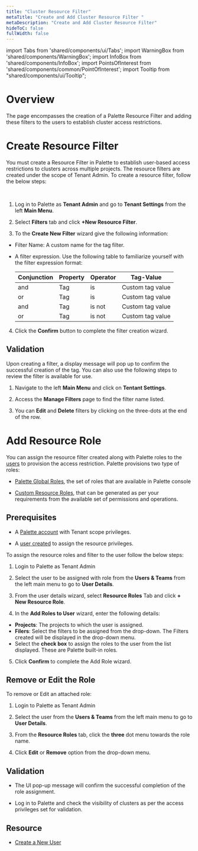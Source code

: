 ```yaml
---
title: "Cluster Resource Filter"
metaTitle: "Create and Add Cluster Resource Filter "
metaDescription: "Create and Add Cluster Resource Filter"
hideToC: false
fullWidth: false
---
```


import Tabs from 'shared/components/ui/Tabs';
import WarningBox from 'shared/components/WarningBox';
import InfoBox from 'shared/components/InfoBox';
import PointsOfInterest from 'shared/components/common/PointOfInterest';
import Tooltip from "shared/components/ui/Tooltip";



# Overview

The page encompasses the creation of a Palette Resource Filter and adding these filters to the users to establish cluster access restrictions.

# Create Resource Filter

You must create a Resource Filter in Palette to establish user-based access restrictions to clusters across multiple projects. The resource filters are created under the scope of Tenant Admin. To create a resource filter, follow the below steps:
 
<br />

1. Log in to Palette as **Tenant Admin** and go to **Tenant Settings** from the left **Main Menu**.


2. Select **Filters** tab and click **+New Resource Filter**.


3. To the **Create New Filter** wizard give the following information:
  * Filter Name: A custom name for the tag filter.
  * A filter expression. Use the following table to familiarize yourself with the filter expression format: 

    |Conjunction| Property| Operator| Tag-Value|
    |-------|-----|---------|------------------|
    |and    | Tag | is      | Custom  tag value|
    |or     | Tag | is      | Custom  tag value|
    |and    | Tag | is not  | Custom  tag value| 
    |or     | Tag | is not  | Custom  tag value|  
    
4. Click the **Confirm** button to complete the filter creation wizard.

## Validation

Upon creating a filter, a display message will pop up to confirm the successful creation of the tag. You can also use the following steps to review the filter is available for use.

1. Navigate to the left **Main Menu** and click on **Tentant Settings**.

2. Access the **Manage Filters** page to find the filter name listed. 

3. You can **Edit** and **Delete** filters by clicking on the three-dots at the end of the row.

# Add Resource Role

You can assign the resource filter created along with Palette roles to the [users](/clusters/cluster-management/cluster-tag-filter/new-user) to provision the access restriction. Palette provisions two type of roles:

* [Palette Global Roles](/user-management/palette-rbac/resource-scope-roles-permissions#paletteglobalresourceroles), the set of roles that are available in Palette console

* [Custom Resource Roles](/user-management/palette-rbac/resource-scope-roles-permissions#palettecustomresourceroles), that can be generated as per your requirements from the available set of permissions and operations. 

## Prerequisites

* A [Palette account](https://www.spectrocloud.com/get-started/) with Tenant scope privileges.

* A [user created](/user-management/new-user#createanewuser) to assign the resource privileges.

To assign the resource roles and filter to the user follow the below steps:
<br />

1. Login to Palette as Tenant Admin


2. Select the user to be assigned with role from the **Users & Teams** from the left main menu to go to **User Details**.


3. From the user details wizard, select **Resource Roles** Tab and click **+ New Resource Role**.


4. In the **Add Roles to User** wizard, enter the following details:
  * **Projects**: The projects to which the user is assigned.
  * **Filers**: Select the filters to be assigned from the drop-down. The Filters created will be displayed in the drop-down menu.
  * Select the **check box** to assign the roles to the user from the list displayed. These are Palette built-in roles.


5. Click **Confirm** to complete the Add Role wizard.

## Remove or Edit the Role 

To remove or Edit an attached role:

1. Login to Palette as Tenant Admin


2. Select the user from the **Users & Teams** from the left main menu to go to **User Details**.


3. From the **Resource Roles** tab, click the **three** dot menu towards the role name.


4. Click **Edit** or **Remove** option from the drop-down menu.

## Validation

* The UI pop-up message will confirm the successful completion of the role assignment.

* Log in to Palette and check the visibility of clusters as per the access privileges set for validation.

## Resource

* [Create a New User](/user-management/new-user#createanewuser)

